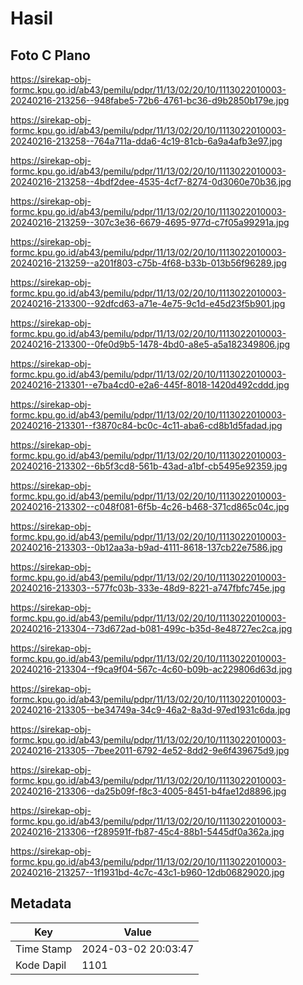 # Hasil

## Foto C Plano

https://sirekap-obj-formc.kpu.go.id/ab43/pemilu/pdpr/11/13/02/20/10/1113022010003-20240216-213256--948fabe5-72b6-4761-bc36-d9b2850b179e.jpg

https://sirekap-obj-formc.kpu.go.id/ab43/pemilu/pdpr/11/13/02/20/10/1113022010003-20240216-213258--764a711a-dda6-4c19-81cb-6a9a4afb3e97.jpg

https://sirekap-obj-formc.kpu.go.id/ab43/pemilu/pdpr/11/13/02/20/10/1113022010003-20240216-213258--4bdf2dee-4535-4cf7-8274-0d3060e70b36.jpg

https://sirekap-obj-formc.kpu.go.id/ab43/pemilu/pdpr/11/13/02/20/10/1113022010003-20240216-213259--307c3e36-6679-4695-977d-c7f05a99291a.jpg

https://sirekap-obj-formc.kpu.go.id/ab43/pemilu/pdpr/11/13/02/20/10/1113022010003-20240216-213259--a201f803-c75b-4f68-b33b-013b56f96289.jpg

https://sirekap-obj-formc.kpu.go.id/ab43/pemilu/pdpr/11/13/02/20/10/1113022010003-20240216-213300--92dfcd63-a71e-4e75-9c1d-e45d23f5b901.jpg

https://sirekap-obj-formc.kpu.go.id/ab43/pemilu/pdpr/11/13/02/20/10/1113022010003-20240216-213300--0fe0d9b5-1478-4bd0-a8e5-a5a182349806.jpg

https://sirekap-obj-formc.kpu.go.id/ab43/pemilu/pdpr/11/13/02/20/10/1113022010003-20240216-213301--e7ba4cd0-e2a6-445f-8018-1420d492cddd.jpg

https://sirekap-obj-formc.kpu.go.id/ab43/pemilu/pdpr/11/13/02/20/10/1113022010003-20240216-213301--f3870c84-bc0c-4c11-aba6-cd8b1d5fadad.jpg

https://sirekap-obj-formc.kpu.go.id/ab43/pemilu/pdpr/11/13/02/20/10/1113022010003-20240216-213302--6b5f3cd8-561b-43ad-a1bf-cb5495e92359.jpg

https://sirekap-obj-formc.kpu.go.id/ab43/pemilu/pdpr/11/13/02/20/10/1113022010003-20240216-213302--c048f081-6f5b-4c26-b468-371cd865c04c.jpg

https://sirekap-obj-formc.kpu.go.id/ab43/pemilu/pdpr/11/13/02/20/10/1113022010003-20240216-213303--0b12aa3a-b9ad-4111-8618-137cb22e7586.jpg

https://sirekap-obj-formc.kpu.go.id/ab43/pemilu/pdpr/11/13/02/20/10/1113022010003-20240216-213303--577fc03b-333e-48d9-8221-a747fbfc745e.jpg

https://sirekap-obj-formc.kpu.go.id/ab43/pemilu/pdpr/11/13/02/20/10/1113022010003-20240216-213304--73d672ad-b081-499c-b35d-8e48727ec2ca.jpg

https://sirekap-obj-formc.kpu.go.id/ab43/pemilu/pdpr/11/13/02/20/10/1113022010003-20240216-213304--f9ca9f04-567c-4c60-b09b-ac229806d63d.jpg

https://sirekap-obj-formc.kpu.go.id/ab43/pemilu/pdpr/11/13/02/20/10/1113022010003-20240216-213305--be34749a-34c9-46a2-8a3d-97ed1931c6da.jpg

https://sirekap-obj-formc.kpu.go.id/ab43/pemilu/pdpr/11/13/02/20/10/1113022010003-20240216-213305--7bee2011-6792-4e52-8dd2-9e6f439675d9.jpg

https://sirekap-obj-formc.kpu.go.id/ab43/pemilu/pdpr/11/13/02/20/10/1113022010003-20240216-213306--da25b09f-f8c3-4005-8451-b4fae12d8896.jpg

https://sirekap-obj-formc.kpu.go.id/ab43/pemilu/pdpr/11/13/02/20/10/1113022010003-20240216-213306--f289591f-fb87-45c4-88b1-5445df0a362a.jpg

https://sirekap-obj-formc.kpu.go.id/ab43/pemilu/pdpr/11/13/02/20/10/1113022010003-20240216-213257--1f1931bd-4c7c-43c1-b960-12db06829020.jpg


## Metadata

| Key        | Value               |
| ---------- | ------------------- |
| Time Stamp | 2024-03-02 20:03:47 |
| Kode Dapil | 1101                |



